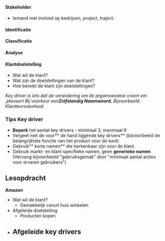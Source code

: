 #### Stakeholder
- Iemand met invloed op bedrijven, project, traject.


#### Identificatie

#### Classificatie

#### Analyse

#### Klantdoelstelling
-	Wat wil de klant?
-	Wat zijn de doelstellingen van de klant?
-	Hoe bereikt de klant zijn doelstellingen?

*Key driver is iets dat de verandering om de prgamoesatoe creert em ,ptoveert Bij voorkeur een**Zelfstandig Naamwoord.**
Bijvoorbeeld: Klanttevredenheid.*
	
### Tips Key driver
-	**Beperk** het aantal key drivers - minimaal 3, maximaal 6
-	Vergeet niet de voor** de hand liggende key drivers** (bijvoorbeeld de belangrijktste functie van het product voor de kant)
-	Gebruik** korte namen** die herkenbaar zijn voor de klant.
-	Gebruik markt- en klant specifieke namen, geen **generieke namen** (Vervang bijvoorbeeld "gebruiksgemak" door "minimaal aantal acties voor ervaren gebruikers")



## Lesopdracht
**Amazon**

- Wat wil de klant?
	- Gemakkelijk vanuit huis winkelen
-	Afgeleide doelstelling
	-	Producten kopen
- Afgeleide key drivers
	- 